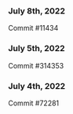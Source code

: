 ### July 8th, 2022

Commit #11434

### July 5th, 2022

Commit #314353


### July 4th, 2022

Commit #72281
